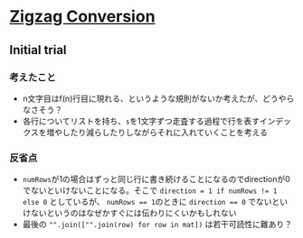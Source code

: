 # [Zigzag Conversion](https://leetcode.com/problems/zigzag-conversion)

## Initial trial

### 考えたこと

- n文字目はf(n)行目に現れる、というような規則がないか考えたが、どうやらなさそう？
- 各行についてリストを持ち、`s`を1文字ずつ走査する過程で行を表すインデックスを増やしたり減らしたりしながらそれに入れていくことを考える

### 反省点

- `numRows`が1の場合はずっと同じ行に書き続けることになるのでdirectionが0でないといけないことになる。そこで `direction = 1 if numRows != 1 else 0` としているが、 `numRows == 1`のときに `direction == 0` でないといけないというのはなぜかすぐには伝わりにくいかもしれない
- 最後の `"".join(["".join(row) for row in mat])` は若干可読性に難あり？